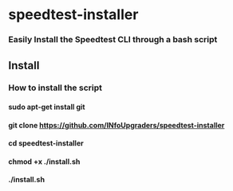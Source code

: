 # speedtest-installer
### Easily Install the Speedtest CLI through a bash script


## Install
### How to install the script

#### sudo apt-get install git
#### git clone https://github.com/INfoUpgraders/speedtest-installer
#### cd speedtest-installer
#### chmod +x ./install.sh
#### ./install.sh
